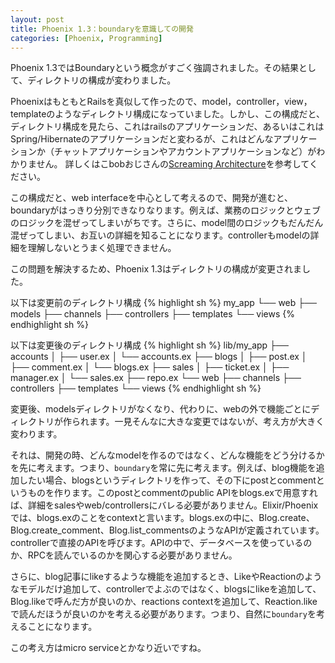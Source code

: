 ```yaml
---
layout: post
title: Phoenix 1.3：boundaryを意識しての開発
categories: [Phoenix, Programming]
---
```

Phoenix 1.3ではBoundaryという概念がすごく強調されました。その結果として、ディレクトリの構成が変わりました。

PhoenixはもともとRailsを真似して作ったので、model，controller，view，templateのようなディレクトリ構成になっていました。しかし、この構成だと、ディレクトリ構成を見たら、これはrailsのアプリケーションだ、あるいはこれはSpring/Hibernateのアプリケーションだと変わるが、これはどんなアプリケーションか（チャットアプリケーションやアカウントアプリケーションなど）がわかりません。
詳しくはこbobおじさんの[Screaming Architecture](https://8thlight.com/blog/uncle-bob/2011/09/30/Screaming-Architecture.html)を参考してください。

この構成だと、web interfaceを中心として考えるので、開発が進むと、boundaryがはっきり分別できなりなります。例えば、業務のロジックとウェブのロジックを混ぜってしまいがちです。さらに、model間のロジックもだんだん混ぜってしまい、お互いの詳細を知ることになります。controllerもmodelの詳細を理解しないとうまく処理できません。

この問題を解決するため、Phoenix 1.3はディレクトリの構成が変更されました。

以下は変更前のディレクトリ構成
{% highlight sh %}
my_app
└── web
    ├── models
    ├── channels
    ├── controllers
    ├── templates
    └── views
{% endhighlight sh %}

以下は変更後のディレクトリ構成
{% highlight sh %}
lib/my_app
├── accounts
│   ├── user.ex
│   └── accounts.ex
├── blogs
│   ├── post.ex
│   ├── comment.ex
│   └── blogs.ex
├── sales
│   ├── ticket.ex
│   ├── manager.ex
│   └── sales.ex
├── repo.ex
└── web
    ├── channels
    ├── controllers
    ├── templates
    └── views
{% endhighlight sh %}

変更後、modelsディレクトリがなくなり、代わりに、webの外で機能ごとにディレクトリが作られます。一見そんなに大きな変更ではないが、考え方が大きく変わります。

それは、開発の時、どんなmodelを作るのではなく、どんな機能をどう分けるかを先に考えます。つまり、`boundary`を常に先に考えます。例えば、blog機能を追加したい場合、blogsというディレクトリを作って、その下にpostとcommentというものを作ります。このpostとcommentのpublic APIをblogs.exで用意すれば、詳細をsalesやweb/controllersにバレる必要がありません。Elixir/Phoenixでは、blogs.exのことをcontextと言います。blogs.exの中に、Blog.create、Blog.create_comment、Blog.list_commentsのようなAPIが定義されています。controllerで直接のAPIを呼びます。APIの中で、データベースを使っているのか、RPCを読んでいるのかを関心する必要がありません。

さらに、blog記事にlikeするような機能を追加するとき、LikeやReactionのようなモデルだけ追加して、controllerでよぶのではなく、blogsにlikeを追加して、Blog.likeで呼んだ方が良いのか、reactions contextを追加して、Reaction.likeで読んだほうが良いのかを考える必要があります。つまり、自然に`boundary`を考えることになります。

この考え方はmicro serviceとかなり近いですね。

